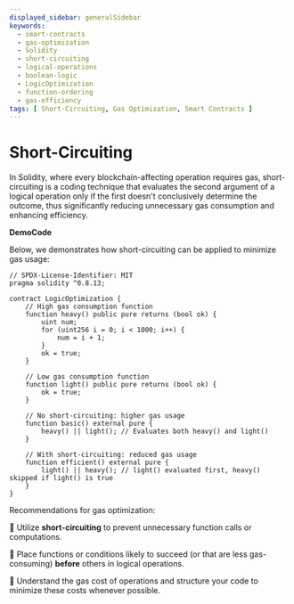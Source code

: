 ```yaml
---
displayed_sidebar: generalSidebar
keywords:
  - smart-contracts
  - gas-optimization
  - Solidity
  - short-circuiting
  - logical-operations
  - boolean-logic
  - LogicOptimization
  - function-ordering
  - gas-efficiency
tags: [ Short-Circuiting, Gas Optimization, Smart Contracts ]
---
```


# Short-Circuiting

In Solidity, where every blockchain-affecting operation requires gas, short-circuiting is a coding technique that evaluates the second argument of a logical operation only if the first doesn't conclusively determine the outcome, thus significantly reducing unnecessary gas consumption and enhancing efficiency.

**DemoCode**

Below, we demonstrates how short-circuiting can be applied to minimize gas usage:

```solidity
// SPDX-License-Identifier: MIT
pragma solidity ^0.8.13;

contract LogicOptimization {
    // High gas consumption function
    function heavy() public pure returns (bool ok) {
        uint num;
        for (uint256 i = 0; i < 1000; i++) {
            num = i + 1;
        }
        ok = true;
    }

    // Low gas consumption function
    function light() public pure returns (bool ok) {
        ok = true;
    }

    // No short-circuiting: higher gas usage
    function basic() external pure {
        heavy() || light(); // Evaluates both heavy() and light()
    }

    // With short-circuiting: reduced gas usage
    function efficient() external pure {
        light() || heavy(); // light() evaluated first, heavy() skipped if light() is true
    }
}
```

Recommendations for gas optimization:

🌟 Utilize **short-circuiting** to prevent unnecessary function calls or computations.

🌟 Place functions or conditions likely to succeed (or that are less gas-consuming) **before** others in logical operations.

🌟 Understand the gas cost of operations and structure your code to minimize these costs whenever possible.
